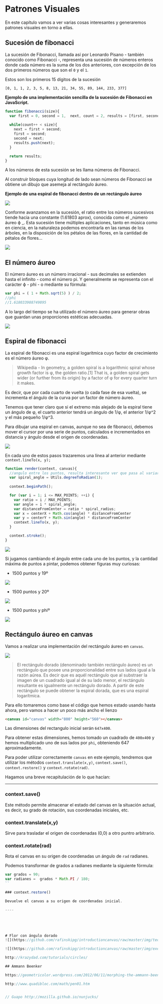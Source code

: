 # Patrones Visuales

En este capítulo vamos a ver varias cosas interesantes y generaremos patrones visuales en torno a ellas.

## Sucesión de fibonacci

La sucesión de Fibonacci, llamada así por Leonardo Pisano - también conocido como Fibonacci -, representa una sucesión de números enteros donde cada número es la suma de los dos anteriores, con excepción de los dos primeros números que son el `0` y el `1`.

Estos son los primeros 15 dígitos de la sucesión

`[0, 1, 1, 2, 3, 5, 8, 13, 21, 34, 55, 89, 144, 233, 377]`

__Ejemplo de una implementación sencilla de la sucesión de Fibonacci en JavaScript.__

```javascript
function fibonacci(size){
  var first = 0, second = 1,  next, count = 2, results = [first, second];
  
  while(count++ < size){
    next = first + second;
    first = second;
    second = next;
    results.push(next);
  }

  return results;
}
```

A los números de esta sucesión se les llama números de Fibonacci.

Al construir bloques cuya longitud de lado sean números de Fibonacci se obtiene un dibujo que asemeja al rectángulo áureo.

__Ejemplo de una espiral de fibonacci dentro de un rectángulo áureo__

![](https://github.com/rafinskipg/introductioncanvas/raw/master/img/teory/chapter_patterns/fibonacci.jpg)

Conforme avanzamos en la sucesión, el ratio entre los números sucesivos tiende hacia una constante (1.61803 aprox), conocida como el _número áureo ϕ _. 
Esta sucesión tiene múltiples aplicaciones, tanto en música como en ciencia, en la naturaleza podemos encontrarla en las ramas de los árboles, en la disposición de los pétalos de las flores, en la cantidad de pétalos de flores...

![](https://github.com/rafinskipg/introductioncanvas/raw/master/img/teory/chapter_patterns/fibonacci2.jpg)


## El número áureo

El número áureo es un número irracional - sus decimales se extienden hasta el infinito - como el número pi. Y generalmente se representa con el carácter ϕ   - phi - o mediante su fórmula:

```javascript
var phi = ( 1 + Math.sqrt(5) ) / 2;
//phi
//1.618033988749895
```

A lo largo del tiempo se ha utilizado el número áureo para generar obras que guardan unas proporciones estéticas adecuadas.

![](https://github.com/rafinskipg/introductioncanvas/raw/master/img/teory/chapter_patterns/giocconda.jpg)

## Espiral de fibonacci

La espiral de fibonacci es una espiral logarítmica cuyo factor de crecimiento es el número áureo φ. 

>Wikipedia - In geometry, a golden spiral is a logarithmic spiral whose growth factor is φ, the golden ratio.[1] That is, a golden spiral gets wider (or further from its origin) by a factor of φ for every quarter turn it makes.

Es decir, que por cada cuarto de vuelta (o cada fase de esa vuelta), se incrementa el ángulo de la curva por un factor de número áureo.

Tenemos que tener claro que si el extremo más alejado de la espiral tiene un ángulo de φ, el cuarto anterior tendrá un ángulo de 1/φ, el anterior 1/φ^2 y el más pequeño 1/φ^3.

Para dibujar una espiral en canvas, aunque no sea de fibonacci, debemos mover el cursor por una serie de puntos, calculados e incrementados en distancia y ángulo desde el origen de coordenadas.

![](https://github.com/rafinskipg/introductioncanvas/raw/master/img/teory/chapter_patterns/spiral.png)

En cada uno de estos pasos trazaremos una línea al anterior mediante `context.lineTo(x, y);`

```javascript
function render(context, canvas){
  //angulo entre los puntos, resulta interesante ver que pasa al variarlo...
  var spiral_angle = Utils.degreeToRadian(1);
  
  context.beginPath();

  for (var i = 1; i <= MAX_POINTS; ++i) {
    var ratio = i / MAX_POINTS;
    var angle = i * spiral_angle;
    var distanceFromCenter = ratio * spiral_radius;
    var x = centerX + Math.cos(angle) * distanceFromCenter
    var y = centerY + Math.sin(angle) * distanceFromCenter
    context.lineTo(x, y);
  }

  context.stroke();
}

```

![](https://github.com/rafinskipg/introductioncanvas/raw/master/img/teory/chapter_patterns/spiral_1degree.png)

Si jugamos cambiando el ángulo entre cada uno de los puntos, y la cantidad máxima de puntos a pintar, podemos obtener figuras muy curiosas:

- 1500 puntos y 19º

![](https://github.com/rafinskipg/introductioncanvas/raw/master/img/teory/chapter_patterns/spiral_19degrees.png)

- 1500 puntos y 20º

![](https://github.com/rafinskipg/introductioncanvas/raw/master/img/teory/chapter_patterns/spiral_20degrees.png)

- 1500 puntos y phiº

![](https://github.com/rafinskipg/introductioncanvas/raw/master/img/teory/chapter_patterns/spiral_phidegrees.png)

## Rectángulo áureo en canvas

Vamos a realizar una implementación del rectángulo áureo en `canvas`.

![](https://github.com/rafinskipg/introductioncanvas/raw/master/img/exercises/golden_rectangle_generated.png)

> El rectángulo dorado (denominado también rectángulo áureo) es un rectángulo que posee una proporcionalidad entre sus lados igual a la razón aúrea. Es decir que es aquél rectángulo que al substraer la imagen de un cuadrado igual al de su lado menor, el rectángulo resultante es igualmente un rectángulo dorado. A partir de este rectángulo se puede obtener la espiral dorada, que es una espiral logarítmica.

Para ello tomaremos como base el código que hemos estado usando hasta ahora, pero vamos a hacer un poco más ancho el lienzo

```html
<canvas id="canvas" width="800" height="560"></canvas>
```

Las dimensiones del rectangulo inicial serán `647x400`.

Para obtener estas dimensiones, hemos tomado un cuadrado de `400x400` y hemos multiplicado uno de sus lados por `phi`, obteniendo 647 aproximadamente.

Para poder utilizar correctamente `canvas` en este ejemplo, tendremos que utilizar los métodos `context.translate(x,y)`, `context.save()`, `context.restore()` y `context.rotate(rad)`.

Hagamos una breve recapitulación de lo que hacían:

----
### context.save()

Este método permite almacenar el estado del canvas en la situación actual, es decir, su grado de rotación, sus coordenadas iniciales, etc.

### context.translate(x,y)

Sirve para trasladar el origen de coordenadas (0,0) a otro puntro arbitrario.

### context.rotate(rad)

Rota el canvas en su origen de coordenadas un ángulo de `rad` radianes.

Podemos transformar de grados a radianes mediante la siguiente fórmula:

```javascript
var grados = 90;
var radianes =  grados * Math.PI / 180;
``

### context.restore()

Devuelve el canvas a su origen de coordenadas inicial.

----





# Flor con ángulo dorado
![](https://github.com/rafinskipg/introductioncanvas/raw/master/img/teory/chapter_patterns/giocconda.jpg)

![](https://github.com/rafinskipg/introductioncanvas/raw/master/img/exercises/flower.gif)

http://krazydad.com/tutorials/circles/

## Ammann Beenker 

https://geometricolor.wordpress.com/2012/06/11/morphing-the-ammann-beenker-tiling/

http://www.quadibloc.com/math/pen01.htm


// Guapo http://mozilla.github.io/nunjucks/